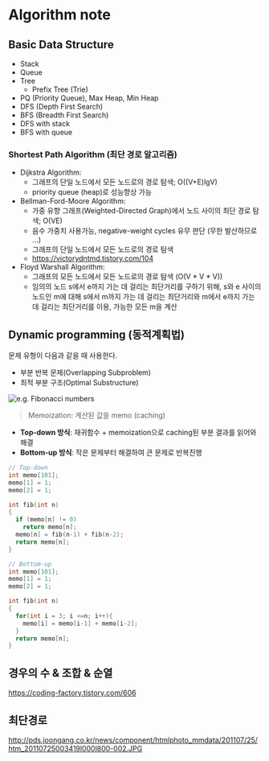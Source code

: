 # Algorithm note

## Basic Data Structure

- Stack
- Queue
- Tree
  - Prefix Tree (Trie)
- PQ (Priority Queue), Max Heap, Min Heap
- DFS (Depth First Search)
- BFS (Breadth First Search)
- DFS with stack
- BFS with queue

### Shortest Path Algorithm (최단 경로 알고리즘)

- Dijkstra Algorithm:
  - 그래프의 단일 노드에서 모든 노드로의 경로 탐색; O((V+E)lgV)
  - priority queue (heap)로 성능향상 가능
- Bellman-Ford-Moore Algorithm:
  - 가중 유향 그래프(Weighted-Directed Graph)에서 노드 사이의 최단 경로 탐색; O(VE)
  - 음수 가중치 사용가능, negative-weight cycles 유무 판단 (무한 발산하므로 ...)
  - 그래프의 단일 노드에서 모든 노드로의 경로 탐색
  - https://victorydntmd.tistory.com/104
- Floyd Warshall Algorithm:
  - 그래프의 모든 노드에서 모든 노드로의 경로 탐색 (O(V * V * V))
  - 임의의 노드 s에서 e까지 가는 데 걸리는 최단거리를 구하기 위해, s와 e 사이의 노드인 m에 대해 s에서 m까지 가는 데 걸리는 최단거리와 m에서 e까지 가는 데 걸리는 최단거리를 이용, 가능한 모든 m을 계산


## Dynamic programming (동적계획법)

문제 유형이 다음과 같을 때 사용한다.
- 부분 반복 문제(Overlapping Subproblem)
- 최적 부분 구조(Optimal Substructure)

![e.g. Fibonacci numbers](https://media.vlpt.us/images/gillog/post/eb96e602-b7bf-47eb-9c49-2eda8465e158/1231313133.png)

> Memoization: 계산된 값을 memo (caching)

- **Top-down 방식**: 재귀함수 + memoization으로 caching된 부분 결과를 읽어와 해결
- **Bottom-up 방식**: 작은 문제부터 해결하여 큰 문제로 반복진행

```c
// Top-down
int memo[101];
memo[1] = 1;
memo[2] = 1;

int fib(int n)
{
  if (memo[n] != 0) 
    return memo[n];
  memo[n] = fib(n-1) + fib(n-2);
  return memo[n];
}
```

```c
// Bottom-up
int memo[101];
memo[1] = 1;
memo[2] = 1;

int fib(int n)
{
  for(int i = 3; i <=n; i++){
    memo[i] = memo[i-1] + memo[i-2];
  }
  return memo[n];
}
```


## 경우의 수 & 조합 & 순열

https://coding-factory.tistory.com/606

## 최단경로

http://pds.joongang.co.kr/news/component/htmlphoto_mmdata/201107/25/htm_20110725003419l000l800-002.JPG